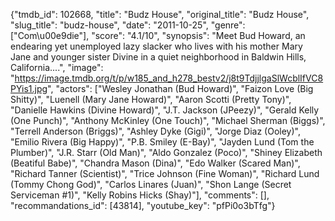 {"tmdb_id": 102668, "title": "Budz House", "original_title": "Budz House", "slug_title": "budz-house", "date": "2011-10-25", "genre": ["Com\u00e9die"], "score": "4.1/10", "synopsis": "Meet Bud Howard, an endearing yet unemployed lazy slacker who lives with his mother Mary Jane and younger sister Divine in a quiet neighborhood in Baldwin Hills, California....", "image": "https://image.tmdb.org/t/p/w185_and_h278_bestv2/j8t9TdjjlgaSlWcblIfVC8PYis1.jpg", "actors": ["Wesley Jonathan (Bud Howard)", "Faizon Love (Big Shitty)", "Luenell (Mary Jane Howard)", "Aaron Scotti (Pretty Tony)", "Danielle Hawkins (Divine Howard)", "J.T. Jackson (JPeezy)", "Gerald Kelly (One Punch)", "Anthony McKinley (One Touch)", "Michael Sherman (Biggs)", "Terrell Anderson (Briggs)", "Ashley Dyke (Gigi)", "Jorge Diaz (Ooley)", "Emilio Rivera (Big Happy)", "P.B. Smiley (E-Bay)", "Jayden Lund (Tom the Plumber)", "J.R. Starr (Old Man)", "Aldo Gonzalez (Poco)", "Shiney Elizabeth (Beatiful Babe)", "Chandra Mason (Dina)", "Edo Walker (Scared Man)", "Richard Tanner (Scientist)", "Trice Johnson (Fine Woman)", "Richard Lund (Tommy Chong God)", "Carlos Linares (Juan)", "Shon Lange (Secret Serviceman #1)", "Kelly Robins Hicks (Shay)"], "comments": [], "recommandations_id": [43814], "youtube_key": "pfPi0o3bTfg"}